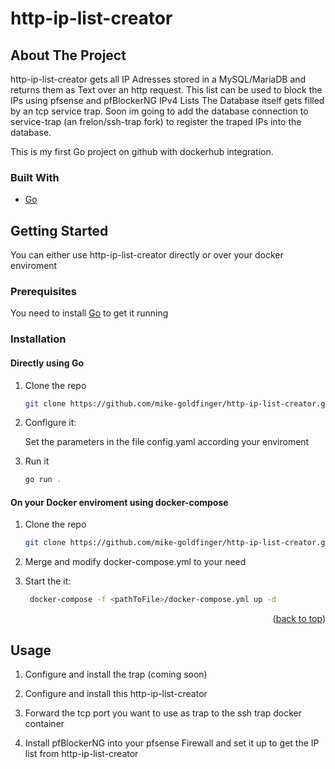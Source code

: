 # http-ip-list-creator
<!-- ABOUT THE PROJECT -->
## About The Project

http-ip-list-creator gets all IP Adresses stored in a MySQL/MariaDB and returns them as Text over an http request.
This list can be used to block the IPs using pfsense and pfBlockerNG IPv4 Lists
The Database itself gets filled by an tcp service trap. Soon im going to add the database connection to service-trap (an frelon/ssh-trap fork) to register the traped IPs into the database.

This is my first Go project on github with dockerhub integration. 

### Built With

* [Go](https://golang.org/)


<!-- GETTING STARTED -->
## Getting Started

You can either use http-ip-list-creator directly or over your docker enviroment

### Prerequisites

You need to install [Go](https://golang.org/) to get it running

### Installation

#### Directly using Go

1. Clone the repo
   ```sh
   git clone https://github.com/mike-goldfinger/http-ip-list-creator.git
   ```
3. Configure it:
   
   Set the parameters in the file config.yaml according your enviroment
   
4. Run it
   ```js
   go run .
   ```

#### On your Docker enviroment using docker-compose

1. Clone the repo
   ```sh
   git clone https://github.com/mike-goldfinger/http-ip-list-creator.git
   ```

2. Merge and modify docker-compose.yml to your need

2. Start the it:
   ```sh
	docker-compose -f <pathToFile>/docker-compose.yml up -d
   ```

<p align="right">(<a href="#top">back to top</a>)</p>



<!-- USAGE EXAMPLES -->
## Usage

1. Configure and install the trap (coming soon)

2. Configure and install this http-ip-list-creator

3. Forward the tcp port you want to use as trap to the ssh trap docker container

4. Install pfBlockerNG into your pfsense Firewall and set it up to get the IP list from http-ip-list-creator
